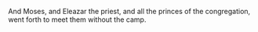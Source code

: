 And Moses, and Eleazar the priest, and all the princes of the congregation, went forth to meet them without the camp.

